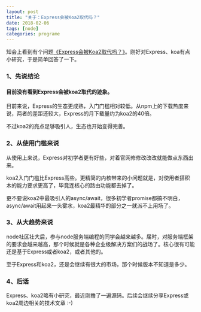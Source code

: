 ```yaml
---
layout: post
title: "关于：Express会被Koa2取代吗？"
date: 2018-02-06
tags: [node]
categories: programe
---
```


知会上看到有个问题[《Express会被Koa2取代吗？》](https://link.juejin.im/?target=https%3A%2F%2Fwww.zhihu.com%2Fquestion%2F266464363%2Fanswer%2F312290658)。刚好对Express、koa有点小研究，于是简单回答了一下。

### 1、先说结论

#### 目前没有看到Express会被koa2取代的迹象。

目前来说，Express的生态更成熟，入门门槛相对较低。从npm上的下载热度来说，两者的差距还较大，Express的月下载量约为koa2的40倍。

不过koa2的亮点足够吸引人，生态也开始变得完善。

### 2、从使用门槛来说

从使用上来说，Express对初学者更有好些，对着官网修修改改改就能做点东西出来。

koa2入门门槛比Express高些。更精简的内核带来的小问题就是，对使用者搭积木的能力要求更高了，毕竟连核心的路由功能都去掉了。

更不要说koa2中最吸引人的async/await，很多初学者promise都搞不明白，async/await用起来一头雾水，koa2最精华的部分之一就派不上用场了。

### 3、从大趋势来说

node社区壮大后，参与node服务端编程的同学会越来越多。届时，对服务端框架的要求会越来越高，那个时候就是各种企业级解决方案们的战场了。核心很有可能还是基于Express或者koa2，或者其他的。

至于Express和koa2，还是会继续有很大的市场，那个时候版本不知道是多少。

### 4、后话

Express、koa2略有小研究，最近刚撸了一遍源码。后续会继续分享Express或koa2周边相关的技术文章 :-)